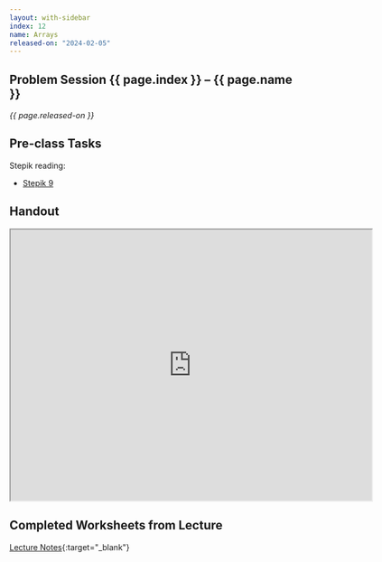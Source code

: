 ```yaml
---
layout: with-sidebar
index: 12
name: Arrays
released-on: "2024-02-05"
---
```


## Problem Session {{ page.index }} – {{ page.name }}

_{{ page.released-on }}_

## Pre-class Tasks

Stepik reading:
- [Stepik 9](https://stepik.org/lesson/579631/step/1?unit=574281)

## Handout

<iframe src="https://drive.google.com/file/d/1MtJWHuFMRI6DlZUxtHQOefxblF7-9bWn/preview" width="640" height="480" allow="autoplay"></iframe>

## Completed Worksheets from Lecture

[Lecture Notes](https://drive.google.com/drive/folders/1wMo7YG6Av1kPTS6s0LeU9Ve3aIabOlEG?usp=sharing){:target="_blank"}
